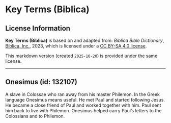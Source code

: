 # Key Terms (Biblica)

## License Information

**Key Terms (Biblica)** is based on and adapted from: _Biblica Bible Dictionary_, [Biblica, Inc.](https://www.biblica.com/), 2023, which is licensed under a [CC BY-SA 4.0 license](https://creativecommons.org/licenses/by-sa/4.0/legalcode.en).

This markdown version (created `2025-10-20`) is provided under the same license.



--------------------------------

## Onesimus (id: 132107)

A slave in Colossae who ran away from his master Philemon. In the Greek language Onesimus means useful. He met Paul and started following Jesus. He became a close friend of Paul and worked together with him. Paul sent him back to live with Philemon. Onesimus helped carry Paul’s letters to the Colossians and to Philemon.


